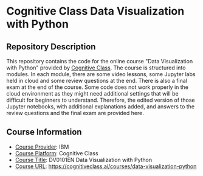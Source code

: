 <!-- README file for online courses -->

# Cognitive Class Data Visualization with Python

## Repository Description

This repository contains the code for the online course "Data Visualization with Python" provided by [Cognitive Class](https://cognitiveclass.ai/courses). The course is structured into modules. In each module, there are some video lessons, some Jupyter labs held in cloud and some review questions at the end. There is also a final exam at the end of the course. Some code does not work properly in the cloud environment as they might need additional settings that will be difficult for beginners to understand. Therefore, the edited version of those Jupyter notebooks, with additional explanations added, and answers to the review questions and the final exam are provided here.

## Course Information

- <ins>Course Provider</ins>: IBM
- <ins>Course Platform</ins>: Cognitive Class
- <ins>Course Title</ins>: DV0101EN Data Visualization with Python
- <ins>Course URL</ins>: https://cognitiveclass.ai/courses/data-visualization-python
